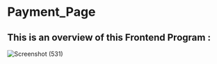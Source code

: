 # Payment_Page
## This is an overview of this Frontend Program :
![Screenshot (531)](https://github.com/saiyam25/Payment_Page/assets/156206992/9e3eede8-93d4-4427-9c2f-93c494b3bbc9)
